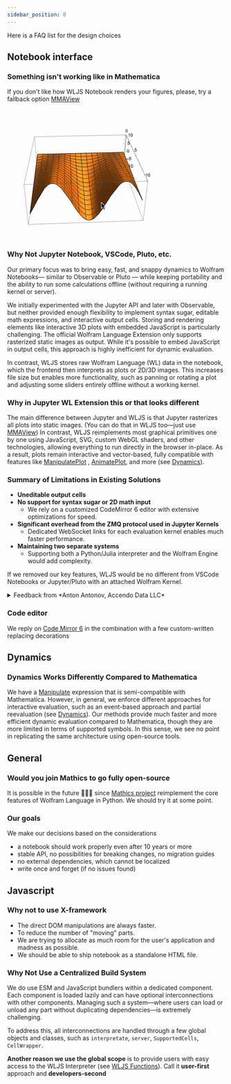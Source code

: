 ```yaml
---
sidebar_position: 0
---
```



Here is a FAQ list for the design choices

## Notebook interface

### Something isn't working like in Mathematica
If you don't like how WLJS Notebook renders your figures, please, try a fallback option [MMAView](frontend/Reference/GUI/MMAView.md)

![](./../../neverasked-ezgif.com-optimize.gif)

### Why Not Jupyter Notebook, VSCode, Pluto, etc.  

Our primary focus was to bring easy, fast, and snappy dynamics to Wolfram Notebooks— similar to Observable or Pluto — while keeping portability and the ability to run some calculations offline (without requiring a running kernel or server).  

We initially experimented with the Jupyter API and later with Observable, but neither provided enough flexibility to implement syntax sugar, editable math expressions, and interactive output cells. Storing and rendering elements like interactive 3D plots with embedded JavaScript is particularly challenging. The official Wolfram Language Extension only supports rasterized static images as output. While it's possible to embed JavaScript in output cells, this approach is highly inefficient for dynamic evaluation.  

In contrast, WLJS stores raw Wolfram Language (WL) data in the notebook, which the frontend then interprets as plots or 2D/3D images. This increases file size but enables more functionality, such as panning or rotating a plot and adjusting some sliders entirely offline without a working kernel.  

### Why in Jupyter WL Extension this or that looks different
The main difference between Jupyter and WLJS is that Jupyter rasterizes all plots into static images. (You can do that in WLJS too—just use [MMAView](frontend/Reference/GUI/MMAView.md)) In contrast, WLJS reimplements most graphical primitives one by one using JavaScript, SVG, custom WebGL shaders, and other technologies, allowing everything to run directly in the browser in-place. As a result, plots remain interactive and vector-based, fully compatible with features like [ManipulatePlot](frontend/Reference/Plotting%20Functions/ManipulatePlot.md) , [AnimatePlot](frontend/Reference/Plotting%20Functions/AnimatePlot.md), and more (see [Dynamics](frontend/Dynamics.md)). 


### Summary of Limitations in Existing Solutions  

- **Uneditable output cells**  
- **No support for syntax sugar or 2D math input**  
  - We rely on a customized CodeMirror 6 editor with extensive optimizations for speed.  
- **Significant overhead from the ZMQ protocol used in Jupyter Kernels**  
  - Dedicated WebSocket links for each evaluation kernel enables much faster performance.  
- **Maintaining two separate systems**  
  - Supporting both a Python/Julia interpreter and the Wolfram Engine would add complexity.  

If we removed our key features, WLJS would be no different from VSCode Notebooks or Jupyter/Pluto with an attached Wolfram Kernel.  

<details>
<summary>Feedback from *Anton Antonov, Accendo Data LLC*</summary>

### Do I know what I am talking about?

- I have developed a few Jupyter packages in Python and Raku.
    
    - See ["JupyterChatbook"](https://pypi.org/project/JupyterChatbook/) (pypi.org) and ["Jupyter::Chatbook"](https://raku.land/zef:antononcube/Jupyter::Chatbook) (raku.land).
- Those are "full featured" chatbooks, which I use everyday in different contexts.
    
    - See for example this [recent video of mine](https://www.youtube.com/watch?v=5qXgqqRZHow).
- Here is a [comparison](https://community.wolfram.com/groups/-/m/t/3053519) of Python, Raku, and WL on LLM functionalities that includes chatbooks.
    

### Deficiencies of Jupyter

- For a long time Jupyter notebooks were clunky and buggy.
- Many of the user experience designs for Jupyter are questionable.
    - Some sort of "vi mode" is employed!!
- It is not trivial to make magic cells with different types of output.
    - Say, [Mermaid-JS](https://mermaid.js.org/), featured in the main post.
- There is no reliable way to make JavaScript graphics display in Jupyter notebooks.
    - Certain hacks are used and they do not always work.
- I tried to develop further Wolfram Language Jupyter Kernel without much success.
    - This a personal point of view, of course.
    - After studying the code, I decided it is not worth _my time_ to change or develop it further.

### On WLJS

- If you are going to use a "web-browser" solution, it should be better if it is "directly" based on JavaScript.
- Jupyter itself has JavaScript roots: a fundamental design decision is to use JSON.
    - Similar to the use of M-expressions by Mathematica notebooks.
- A front end programmed in JavaScript gives much more "immediate" interactive functionalities.
    - Including graphics, `Manipulate`-like interfaces, `Dataset`, etc.


</details>

### Code editor
We reply on [Code Mirror 6](https://codemirror.net/) in the combination with a few custom-written replacing decorations


## Dynamics

### Dynamics Works Differently Compared to Mathematica 
We have a [Manipulate](frontend/Reference/GUI/Manipulate.md) expression that is semi-compatible with Mathematica. However, in general, we enforce different approaches for interactive evaluation, such as an event-based approach and partial reevaluation (see [Dynamics](frontend/Dynamics.md)). Our methods provide much faster and more efficient dynamic evaluation compared to Mathematica, though they are more limited in terms of supported symbols. In this sense, we see no point in replicating the same architecture using open-source tools.  

## General
### Would you join Mathics to go fully open-source
It is possible in the future 🧙🏼‍♂️ since [Mathics project](https://mathics.org/) reimplement the core features of Wolfram Language in Python. We should try it at some point.

### Our goals
We make our decisions based on the considerations

- a notebook should work properly even after 10 years or more
- stable API, no possibilities for breaking changes, no migration guides
- no external dependencies, which cannot be localized
- write once and forget (if no issues found)

## Javascript

### Why not to use X-framework

- The direct DOM manipulations are always faster. 
- To reduce the number of "moving" parts.
- We are trying to allocate as much room for the user's application and madness as possible. 
- We should be able to ship notebook as a standalone HTML file.


### Why Not Use a Centralized Build System  

We do use ESM and JavaScript bundlers within a dedicated component. Each component is loaded lazily and can have optional interconnections with other components. Managing such a system—where users can load or unload any part without duplicating dependencies—is extremely challenging.  

To address this, all interconnections are handled through a few global objects and classes, such as `interpretate`, `server`, `SupportedCells`, `CellWrapper`.

__Another reason we use the global scope__ is to provide users with easy access to the WLJS Interpreter (see [WLJS Functions](frontend/Advanced/Frontend%20interpretation/WLJS%20Functions.md)).  Call it __user-first__ approach and __developers-second__ 
